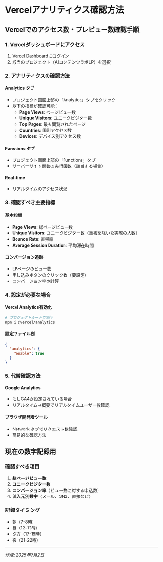 # Vercelアナリティクス確認方法

## Vercelでのアクセス数・プレビュー数確認手順

### 1. Vercelダッシュボードにアクセス
1. [Vercel Dashboard](https://vercel.com/dashboard)にログイン
2. 該当のプロジェクト（AIコンテンツラボLP）を選択

### 2. アナリティクスの確認方法

#### Analytics タブ
- プロジェクト画面上部の「Analytics」タブをクリック
- 以下の指標が確認可能：
  - **Page Views**: ページビュー数
  - **Unique Visitors**: ユニークビジター数
  - **Top Pages**: 最も閲覧されたページ
  - **Countries**: 国別アクセス数
  - **Devices**: デバイス別アクセス数

#### Functions タブ
- プロジェクト画面上部の「Functions」タブ
- サーバーサイド関数の実行回数（該当する場合）

#### Real-time
- リアルタイムのアクセス状況

### 3. 確認すべき主要指標

#### 基本指標
- **Page Views**: 総ページビュー数
- **Unique Visitors**: ユニークビジター数（重複を除いた実際の人数）
- **Bounce Rate**: 直帰率
- **Average Session Duration**: 平均滞在時間

#### コンバージョン追跡
- LPページのビュー数
- 申し込みボタンのクリック数（要設定）
- コンバージョン率の計算

### 4. 設定が必要な場合

#### Vercel Analytics有効化
```bash
# プロジェクトルートで実行
npm i @vercel/analytics
```

#### 設定ファイル例
```json
{
  "analytics": {
    "enable": true
  }
}
```

### 5. 代替確認方法

#### Google Analytics
- もしGA4が設定されている場合
- リアルタイム→概要でリアルタイムユーザー数確認

#### ブラウザ開発者ツール
- Network タブでリクエスト数確認
- 簡易的な確認方法

## 現在の数字記録用

### 確認すべき項目
1. **総ページビュー数**
2. **ユニークビジター数**
3. **コンバージョン率**（ビュー数に対する申込数）
4. **流入元別数字**（メール、SNS、直接など）

### 記録タイミング
- 朝（7-8時）
- 昼（12-13時）
- 夕方（17-18時）
- 夜（21-22時）

---
*作成: 2025年7月2日*